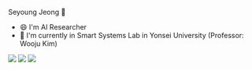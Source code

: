 Seyoung Jeong 👋

- 😄 I'm AI Researcher
- 🌱 I'm currently in Smart Systems Lab in Yonsei University (Professor: Wooju Kim)

<img src="https://img.shields.io/badge/Python-3776AB?style=plastic&logo=Python&logoColor=#3776AB"/>
<img src="https://img.shields.io/badge/C Languages-A8B9CC?style=plastic&logo=C Languages&logoColor=A8B9CC"/>

<span>
  <a href="https://peppermint-gull-3de.notion.site/AI-Researcher-8fe541d90c014979bde705734eec1c13?pvs=4">
    <img src="https://img.shields.io/badge/Notion-000000?style=social&logo=Notion&logoColor=black"/>
  </a>
</span>

<!--
**tpdud3406/tpdud3406** is a ✨ _special_ ✨ repository because its `README.md` (this file) appears on your GitHub profile.

Here are some ideas to get you started:

- 🔭 I’m currently working on ...
- 🌱 I’m currently learning ...
- 👯 I’m looking to collaborate on ...
- 🤔 I’m looking for help with ...
- 💬 Ask me about ...
- 📫 How to reach me: ...
- 😄 Pronouns: ...
- ⚡ Fun fact: ...
-->
